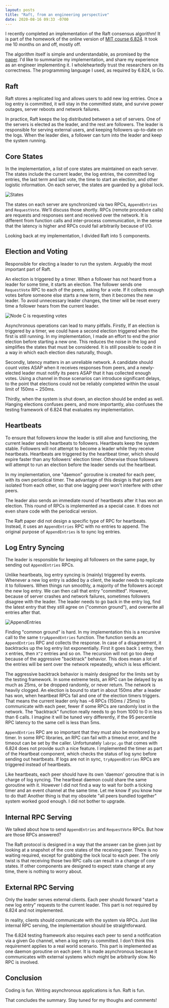 ```yaml
---
layout: posts
title: "Raft, from an engineering perspective"
date: 2020-08-16 09:33 -0700
---
```

I recently completed an implementation of the Raft consensus algorithm! It is part of the homework of the online version of [MIT course 6.824](https://pdos.csail.mit.edu/6.824/). It took me 10 months on and off, mostly off.

The algorithm itself is simple and understandable, as promised by the [paper](https://raft.github.io/raft.pdf). I'd like to summarize my implementation, and share my experience as an engineer implementing it. I wholeheartedly trust the researchers on its correctness. The programming language I used, as required by 6.824, is Go.

## Raft

Raft stores a replicated log and allows users to add new log entries. Once a log entry is committed, it will stay in the committed state, and survive power outages, server reboots and network failures.

In practice, Raft keeps the log distributed between a set of servers. One of the servers is elected as the leader, and the rest are followers. The leader is responsible for serving external users, and keeping followers up-to-date on the logs. When the leader dies, a follower can turn into the leader and keep the system running.

## Core States

In the implementation, a list of core states are maintained on each server. The states include the current leader, the log entries, the committed log entries, the last term and last vote, the time to start an election, and other logistic information. On each server, the states are guarded by a global lock.

![States](/assets/raft/States.png)

The states on each server are synchronized via two RPCs, `AppendEntries` and `RequestVote`. We'll discuss those shortly. RPCs (remote procedure calls) are requests and responses sent and received over the network. It is different from function calls and inter-process communication, in the sense that the latency is higher and RPCs could fail arbitrarily because of I/O.

Looking back at my implementation, I divided Raft into 5 components.

## Election and Voting

Responsible for electing a leader to run the system. Arguably the most important part of Raft.

An election is triggered by a timer. When a follower has not heard from a leader for some time, it starts an election. The follower sends one `RequestVote` RPC to each of the peers, asking for a vote. If it collects enough votes before someone else starts a new term, then it becomes the new leader. To avoid unnecessary leader changes, the timer will be reset every time a follower hears from the current leader.

![Node C is requesting votes](/assets/raft/Election.png)

Asynchronous operations can lead to many pitfalls. Firstly, If an election is triggered by a timer, we could have a second election triggered when the first is still running. In my implementation, I made an effort to end the prior election before starting a new one. This reduces the noise in the log and simplifies the states that must be considered. It is still possible to code it in a way in which each election dies naturally, though.

Secondly, latency matters in an unreliable network. A candidate should count votes ASAP when it receives responses from peers, and a newly-elected leader must notify its peers ASAP that it has collected enough votes. Using a channel in those scenarios can introduce significant delays, to the point that elections could not be reliably completed within the usual limit of 150ms ~ 250ms.

Thirdly, when the system is shut down, an election should be ended as well. Hanging elections confuses peers, and more importantly, also confuses the testing framework of 6.824 that evaluates my implementation.

## Heartbeats

To ensure that followers know the leader is still alive and functioning, the current leader sends heartbeats to followers. Heartbeats keep the system stable. Followers will not attempt to become a leader while they receive heartbeats. Heartbeats are triggered by the heartbeat timer, which should expire faster than any followers' election timer. Otherwise those followers will attempt to run an election before the leader sends out the heartbeat.

In my implementation, one "daemon" goroutine is created for each peer, with its own periodical timer. The advantage of this design is that peers are isolated from each other, so that one lagging peer won't interfere with other peers.

The leader also sends an immediate round of heartbeats after it has won an election. This round of RPCs is implemented as a special case. It does not even share code with the periodical version.

The Raft paper did not design a specific type of RPC for heartbeats. Instead, it uses an `AppendEntries` RPC with no entries to append. The original purpose of `AppendEntries` is to sync log entries.

## Log Entry Syncing

The leader is responsible for keeping all followers on the same page, by sending out `AppendEntries` RPCs.

Unlike heartbeats, log entry syncing is (mainly) triggered by events. Whenever a new log entry is added by a client, the leader needs to replicate it to followers. When things run smoothly, a majority of the followers accept the new log entry. We can then call that entry "committed". However, because of server crashes and network failures, sometimes followers disagree with the leader. The leader needs to go back in the entry log, find the latest entry that they still agree on ("common ground"), and overwrite all entries after that.

![AppendEntries](/assets/raft/Sync.png)

Finding "common ground" is hard. In my implementation this is a recursive call to the same `tryAppendEntries` function. The function sends an `AppendEntries` RPC and collects the response. In case of a disagreement, it backtracks up the log entry list exponentially. First it goes back `1` entry, then `X` entries, then `X^2` entries and so on. The recursion will not go too deep because of the aggressive "backtrack" behavior. This does mean a lot of the entries will be sent over the network repeatedly, which is less efficient.

The aggressive backtrack behavior is mainly designed for the limits set by the testing framework. In some extreme tests, an RPC can be delayed by as much as 25ms, or be dropped randomly, or never return. The network is heavily clogged. An election is bound to start in about 150ms after a leader has won, when heartbeat RPCs fail and one of the election timers triggers. That means the current leader only has ~6 RPCs (150ms / 25ms) to communicate with each peer, fewer if some RPCs are randomly lost in the network. The "backtrack" function really needs to go from 1000 to 0 in less than 6 calls. I imagine it will be tuned very differently, if the 95 percentile RPC latency to the same cell is less than 5ms.

`AppendEntries` RPC are so important that they must also be monitored by a timer. In some RPC libraries, an RPC can fail with a timeout error, and the timeout can be set by the caller. Unfortunately `labrpc.go` that comes with 6.824 does not provide such a nice feature. I implemented the timer as part of the Heartbeat component, which checks the status of log sync before sending out heartbeats. If logs are not in sync, `tryAppendEntries` RPCs are triggered instead of heartbeats.

Like heartbeats, each peer should have its own 'daemon' goroutine that is in charge of log syncing. The heartbeat daemon could share the same goroutine with it. However I did not find a way to wait for both a ticking timer and an event channel at the same time. Let me know if you know how to do that! Another thing is that my obsolete "all peers bundled together" system worked good enough. I did not bother to upgrade.

## Internal RPC Serving

We talked about how to send `AppendEntries` and `RequestVote` RPCs. But how are those RPCs answered?

The Raft protocol is designed in a way that the answer can be given just by looking at a snapshot of the core states of the receiving peer. There is no waiting required, except for grabbing the lock local to each peer. The only twist is that receiving those two RPC calls can result in a change of core states. If other components are designed to expect state change at any time, there is nothing to worry about.

## External RPC Serving

Only the leader serves external clients. Each peer should forward "start a new log entry" requests to the current leader. This part is not required by 6.824 and not implemented.

In reality, clients should communicate with the system via RPCs. Just like internal RPC serving, the implementation should be straightforward.

The 6.824 testing framework also requires each peer to send a notification via a given Go channel, when a log entry is committed. I don't think this requirement applies to a real world scenario. This part is implemented as one daemon goroutine on each peer. It is made asynchronous because it communicates with external systems which might be arbitrarily slow. No RPC is involved.

## Conclusion

Coding is fun. Writing asynchronous applications is fun. Raft is fun.

That concludes the summary. Stay tuned for my thoughs and comments!